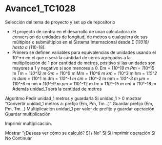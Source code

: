 # Avance1_TC1028
Selección del tema de proyecto y set up de repositorio
- El proyecto de centra en el desarrollo de unan calculadora de conversión de unidades de longitud, de metros a cualquiera de sus múltiplos o submúltiplos en el Sistema Internacional desde E (1*1018) hasta a (1*10-18).
- Primero se definen variables para equivalencias de unidades usando el 10^±n en el que n será la cantidad de ceros agregados a la multiplicación de 1 por cantidad de metros, positivo si las unidades son mayores a 1 y negativo si son menores a 0. 
Em = 1*10^18 m
Pm = 1*10^15 m
Tm = 1*10^12 m
Gm = 1*10^9 m
Mm = 1*10^6 m
km = 1*10^3 m
hm = 1*10^2 m
dam = 1*10^1 m
dm = 1*10^-1 m
cm = 1*10^-2 m
mm = 1*10^-3 m
µm = 1*10^-6 m
nm = 1*10^-9 m
pm = 1*10^-12 m
fm = 1*10^-15 m
am = 1*10^-18 m
Además unidad_1 será la cantidad de metros

Algoritmo
Pedir unidad_1 metros y guardarla
	Si unidad_1 > 0 mostrar “Convertir unidad_1 metros a: prefijo (Em, Pm, Tm…)“
  Guardar prefijo (Em, Pm, Tm…)
  Multiplicación unidad_1 por valor de prefijo y guardar operación
  Guardar multiplicación

Imprimir multiplicación.

Mostrar “¿Deseas ver cómo se calculó? Sí / No”
  Si Sí imprimir operación
  Si No Continuar
